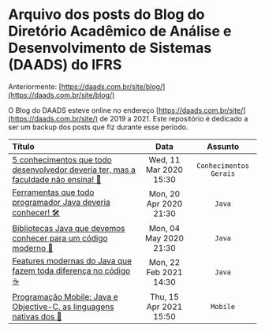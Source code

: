 # Arquivo dos posts do Blog do Diretório Acadêmico de Análise e Desenvolvimento de Sistemas (DAADS) do IFRS

Anteriormente: [https://daads.com.br/site/blog/](https://daads.com.br/site/blog/)

O Blog do DAADS esteve online no endereço [https://daads.com.br/site/](https://daads.com.br/site/) de 2019 a 2021. Este repositório é dedicado a ser um backup dos posts que fiz durante esse período.

| Título | Data | Assunto |
| :--    |  :--: | :--:    |
| [5 conhecimentos que todo desenvolvedor deveria ter, mas a faculdade não ensina! 🧐](https://github.com/Camilotk/posts-daads/blob/main/mas-a-faculdade-nao-ensina.md) | Wed, 11 Mar 2020 15:30 | `Conhecimentos Gerais` |
| [Ferramentas que todo programador Java deveria conhecer! 🛠️](https://github.com/Camilotk/posts-daads/blob/main/ferramentas-programador-java.md) | Mon, 20 Apr 2020 21:30 | `Java` |
| [Bibliotecas Java que devemos conhecer para um código moderno 🚀](https://github.com/Camilotk/posts-daads/blob/main/bibliotecas-java-moderno.md) | Mon, 04 May 2020 21:30 | `Java` |
| [Features modernas do Java que fazem toda diferença no código ☕](https://github.com/Camilotk/posts-daads/blob/main/features-modernas-do-java.md) | Mon, 22 Feb 2021 14:30 | `Java` |
| [Programação Mobile: Java e Objective-C, as linguagens nativas dos 📱](https://github.com/Camilotk/posts-daads/blob/main/mobile-java-objective-c.md) | Thu, 15 Apr 2021 15:50 | `Mobile` |

